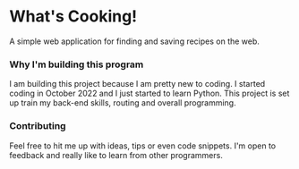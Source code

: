 # What's Cooking!

A simple web application for finding and saving recipes on the web.

### Why I'm building this program

I am building this project because I am pretty new to coding. I started coding in October 2022 and I just started to learn Python. This project is set up train my back-end skills, routing and overall programming.

### Contributing

Feel free to hit me up with ideas, tips or even code snippets. I'm open to feedback and really like to learn from other programmers.
